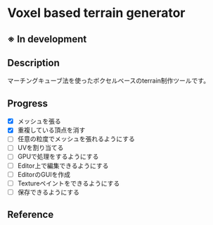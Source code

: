# Voxel based terrain generator

## ※ In development

## Description
マーチングキューブ法を使ったボクセルベースのterrain制作ツールです。
  
## Progress
- [x] メッシュを張る
- [x] 重複している頂点を消す
- [ ] 任意の粒度でメッシュを張れるようにする
- [ ] UVを割り当てる
- [ ] GPUで処理をするようにする
- [ ] Editor上で編集できるようにする
- [ ] EditorのGUIを作成
- [ ] Textureペイントをできるようにする
- [ ] 保存できるようにする

## Reference
